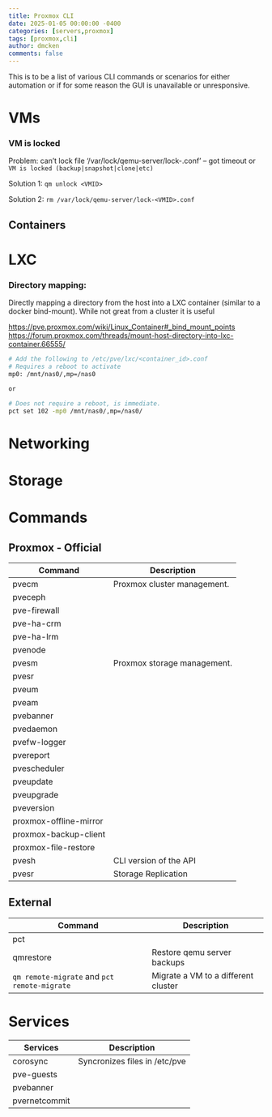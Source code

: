 ```yaml
---
title: Proxmox CLI
date: 2025-01-05 00:00:00 -0400
categories: [servers,proxmox]
tags: [proxmox,cli]
author: dmcken
comments: false
---
```


This is to be a list of various CLI commands or scenarios for either automation or if for some reason the GUI is unavailable or unresponsive.


# VMs

### VM is locked

Problem: can’t lock file ‘/var/lock/qemu-server/lock-<VMID>.conf’ – got timeout or `VM is locked (backup|snapshot|clone|etc)`

Solution 1:
`qm unlock <VMID>`

Solution 2:
`rm /var/lock/qemu-server/lock-<VMID>.conf`


## Containers

# LXC

### Directory mapping:

Directly mapping a directory from the host into a LXC container (similar to a docker bind-mount). While not great from a cluster it is useful

https://pve.proxmox.com/wiki/Linux_Container#_bind_mount_points
https://forum.proxmox.com/threads/mount-host-directory-into-lxc-container.66555/

```bash
# Add the following to /etc/pve/lxc/<container_id>.conf
# Requires a reboot to activate
mp0: /mnt/nas0/,mp=/nas0

or

# Does not require a reboot, is immediate.
pct set 102 -mp0 /mnt/nas0/,mp=/nas0/
```

# Networking

# Storage

# Commands

## Proxmox - Official

| Command      | Description |
| -------      | ----------- |
| pvecm        | Proxmox cluster management. |
| pveceph      |     |
| pve-firewall |     |
| pve-ha-crm   |     |
| pve-ha-lrm   |     |
| pvenode      |     |
| pvesm        | Proxmox storage management. |
| pvesr        |     |
| pveum        |     |
| pveam        |     |
| pvebanner    |     |
| pvedaemon    |     |
| pvefw-logger |     |
| pvereport    |     |
| pvescheduler |     |
| pveupdate    |     |
| pveupgrade   |     |
| pveversion   |     |
| proxmox-offline-mirror |     |
| proxmox-backup-client  |     |
| proxmox-file-restore   |     |
| pvesh   | CLI version of the API |
| pvesr   | Storage Replication |

## External

| Command      | Description |
| -------      | ----------- |
| pct          |     |
| qmrestore | Restore qemu server backups |
| `qm remote-migrate` and `pct remote-migrate` | Migrate a VM to a different cluster |

# Services

| Services | Description |
| --------- | ------------ |
| corosync | Syncronizes files in /etc/pve |
| pve-guests |     |
| pvebanner |     |
| pvernetcommit |       |
